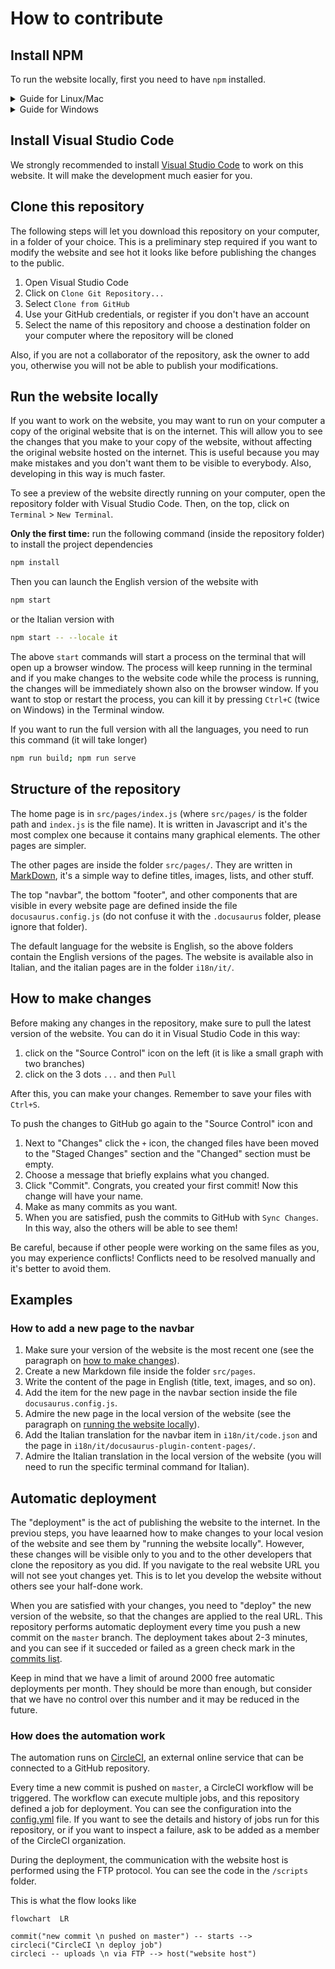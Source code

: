 # How to contribute

## Install NPM

To run the website locally, first you need to have `npm` installed.

<details>
<summary>Guide for Linux/Mac</summary>

https://docs.npmjs.com/downloading-and-installing-node-js-and-npm#using-a-node-version-manager-to-install-nodejs-and-npm

</details>

<details>
<summary>Guide for Windows</summary>

1. Click on the Windows icon
2. Write PowerShell
3. Right-click and choose "Run as administrator"
4. A blue window will open

Copy the following command on the PowerShell and run it pressing Enter

```bash
# installs fnm (Fast Node Manager)
winget install Schniz.fnm
```
When it finishes, close the PowerShell and reopen it as administrator.

Then copy the following commands to the PowerShell and run them pressing Enter

```bash
# allow running scripts like yarn
Set-ExecutionPolicy Unrestricted

# configure fnm environment
fnm env --use-on-cd | Out-String | Invoke-Expression
if (!(Test-Path -Path $PROFILE)) {
  New-Item -ItemType File -Path $PROFILE -Force
}
Add-Content -Path $profile -Value 'fnm env --use-on-cd | Out-String | Invoke-Expression'

# download and install Node.js
fnm use --install-if-missing 20

# verifies the right Node.js version is in the environment
node -v # should print `v20.16.0`

# verifies the right npm version is in the environment
npm -v # should print `10.8.1`
```
</details>

## Install Visual Studio Code

We strongly recommended to install [Visual Studio Code](https://code.visualstudio.com/) to work on this website. It will make the development much easier for you.

## Clone this repository

The following steps will let you download this repository on your computer, in a folder of your choice. This is a preliminary step required if you want to modify the website and see hot it looks like before publishing the changes to the public.

1. Open Visual Studio Code
2. Click on `Clone Git Repository...`
3. Select `Clone from GitHub`
4. Use your GitHub credentials, or register if you don't have an account
5. Select the name of this repository and choose a destination folder on your computer where the repository will be cloned

Also, if you are not a collaborator of the repository, ask the owner to add you, otherwise you will not be able to publish your modifications.

## Run the website locally

If you want to work on the website, you may want to run on your computer a copy of the original website that is on the internet. This will allow you to see the changes that you make to your copy of the website, without affecting the original website hosted on the internet. This is useful because you may make mistakes and you don't want them to be visible to everybody. Also, developing in this way is much faster.

To see a preview of the website directly running on your computer, open the repository folder with Visual Studio Code. Then, on the top, click on `Terminal` > `New Terminal`.

**Only the first time:** run the following command (inside the repository folder) to install the project dependencies

```bash
npm install
```

Then you can launch the English version of the website with

```bash
npm start
```

or the Italian version with

```bash
npm start -- --locale it
```

The above `start` commands will start a process on the terminal that will open up a browser window. The process will keep running in the terminal and if you make changes to the website code while the process is running, the changes will be immediately shown also on the browser window.
If you want to stop or restart the process, you can kill it by pressing `Ctrl+C` (twice on Windows) in the Terminal window.

If you want to run the full version with all the languages, you need to run this command (it will take longer)

```bash
npm run build; npm run serve
```

## Structure of the repository

The home page is in `src/pages/index.js` (where `src/pages/` is the folder path and `index.js` is the file name). It is written in Javascript and it's the most complex one because it contains many graphical elements. The other pages are simpler.

The other pages are inside the folder `src/pages/`. They are written in [MarkDown](https://joplinapp.org/help/apps/markdown/), it's a simple way to define titles, images, lists, and other stuff.

The top "navbar", the bottom "footer", and other components that are visible in every website page are defined inside the file `docusaurus.config.js` (do not confuse it with the `.docusaurus` folder, please ignore that folder).

The default language for the website is English, so the above folders contain the English versions of the pages. The website is available also in Italian, and the italian pages are in the folder `i18n/it/`.

## How to make changes

Before making any changes in the repository, make sure to pull the latest version of the website. You can do it in Visual Studio Code in this way:
1. click on the "Source Control" icon on the left (it is like a small graph with two branches)
2. click on the 3 dots `...` and then `Pull`

After this, you can make your changes. Remember to save your files with `Ctrl+S`. 

To push the changes to GitHub go again to the "Source Control" icon and
1. Next to "Changes" click the `+` icon, the changed files have been moved to the "Staged Changes" section and the "Changed" section must be empty.
2. Choose a message that briefly explains what you changed.
3. Click "Commit". Congrats, you created your first commit! Now this change will have your name.
4. Make as many commits as you want.
5. When you are satisfied, push the commits to GitHub with `Sync Changes`. In this way, also the others will be able to see them!

Be careful, because if other people were working on the same files as you, you may experience conflicts! Conflicts need to be resolved manually and it's better to avoid them.

## Examples

### How to add a new page to the navbar

1. Make sure your version of the website is the most recent one (see the paragraph on [how to make changes](#how-to-make-changes)).
2. Create a new Markdown file inside the folder `src/pages`.
3. Write the content of the page in English (title, text, images, and so on).
4. Add the item for the new page in the navbar section inside the file `docusaurus.config.js`.
5. Admire the new page in the local version of the website (see the paragraph on [running the website locally](#run-the-website-locally)).
6. Add the Italian translation for the navbar item in `i18n/it/code.json` and the page in `i18n/it/docusaurus-plugin-content-pages/`.
7. Admire the Italian translation in the local version of the website (you will need to run the specific terminal command for Italian).

## Automatic deployment

The "deployment" is the act of publishing the website to the internet. In the previou steps, you have leaarned how to make changes to your local vesion of the website and see them by "running the website locally". However, these changes will be visible only to you and to the other developers that clone the repository as you did. If you navigate to the real website URL you will not see yout changes yet. This is to let you develop the website without others see your half-done work.

When you are satisfied with your changes, you need to "deploy" the new version of the website, so that the changes are applied to the real URL. This repository performs automatic deployment every time you push a new commit on the `master` branch. The deployment takes about 2-3 minutes, and you can see if it succeded or failed as a green check mark in the [commits list](https://github.com/samupino/bestmessina-website/commits/master/).

Keep in mind that we have a limit of around 2000 free automatic deployments per month. They should be more than enough, but consider that we have no control over this number and it may be reduced in the future.

### How does the automation work

The automation runs on [CircleCI](https://circleci.com/), an external online service that can be connected to a GitHub repository.

Every time a new commit is pushed on `master`, a CircleCI workflow will be triggered. The workflow can execute multiple jobs, and this repository defined a job for deployment. You can see the configuration into the [config.yml](./circleci/config.yml) file. If you want to see the details and history of jobs run for this repository, or if you want to inspect a failure, ask to be added as a member of the CircleCI organization.

During the deployment, the communication with the website host is performed using the FTP protocol. You can see the code in the `/scripts` folder.

This is what the flow looks like

```mermaid
flowchart  LR

commit("new commit \n pushed on master") -- starts --> circleci("CircleCI \n deploy job")
circleci -- uploads \n via FTP --> host("website host")
```
